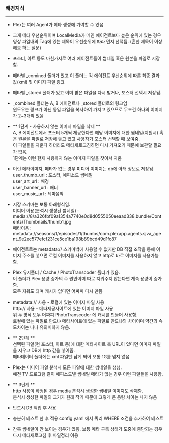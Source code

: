 

### 배경지식
----
  * Plex는 여러 Agent가 메타 생성에 기여할 수 있음

  * 그게 메타 우선순위이며 LocalMedia가 메인 에이전트보다 높은 순위에 있는 경우    
    영상 파일내의 Tag에 있는 제목이 우선순위에 따라 먼저 선택됨. (흔한 제목이 이상해요 하는 질문)

  * 포스터, 아트 등도 마찬가지로 여러 에이전트들이 썸네일 혹은 원본을 파일로 저장함.

  * 메타별 _comined 폴더가 있고 이 폴더는 각 에이전트 우선순위에 따른 최종 결과값(xml) 및 이미지 파일 링크

  * 메타별 _stored 폴더가 있고 이미 받은 파일을 다시 받거나, 포스터 선택시 저장됨.

  * _combined 폴더는 A, B 에이전트나 _stored 폴더로의 링크임   
    윈도우는 링크가 아닌 동일 파일을 복사하여 가지고 있으므로 무조건 하나의 이미지가 2~3개씩 있음
  
  * ** 1단계 - 사용하지 않는 이미지 파일을 삭제 **   
    A, B 에이전트에서 포스터 5개씩 제공한다면 해당 이미지에 대한 썸네일(지원시) 혹은 원본을 파일로 저장해 놓고 있고 
    사용자가 포스터 선택할 때 보여줌.   
    이 파일들을 지운다 하더라도 메타새로고침하면 다시 가져오기 때문에 보관할 필요가 없음.   
    1단계는 이런 현재 사용하지 않는 이미지 파일을 찾아서 지움

  * 이런 메타이미지, 메타가 없는 경우 미디어 이미지는 db에 아래 정보로 저장됨   
    user_thumb_url : 포스터, 에피소드 썸네일   
    user_art_url : 배경   
    user_banner_url : 배너   
    user_music_url : 테마음악   
  
  * 저장 스키마는 보통 아래형식임.   
    미디어 이용(분석시 생성된 썸네일) : media://8/a326fbf09a1354a7740e0d8d0555050eeaad338.bundle/Contents/Thumbnails/thumb1.jpg   
    메타이용 : metadata://seasons/1/episodes/1/thumbs/com.plexapp.agents.sjva_agent_9e2ec577efcf231ce5ce1ba198b89bcd49d1fc87
  
  * 에이전트로는 metadata:// 스키마밖에 사용할 수 없지만 DB 직접 조작을 통해 이미지 주소를 넣으면 로컬 이미지를 사용하지 않고 http로 바로 이미지를 사용가능함.
  
  * Plex 유저폴더 / Cache / PhotoTranscoder 폴더가 있음.   
    이 폴더가 Plex 용량 증가의 주 원인이며 따로 지워주지 않는다면 계속 용량이 증가함.   
    모두 지워도 되며 캐시가 없다면 어짜피 다시 만듬

  * metadata:// 사용 - 로컬에 있는 이미지 파일 사용   
    http:// 사용 - 메타제공사이트에 있는 이미지 파일 사용   
    위 두 방식 모두 어짜피 PhotoTranscoder 에 캐시를 만들어 사용함.   
    로컬에 있는 파일로 만드냐 메타사이트에 있는 파일로 만드냐의 차이이며 약간의 속도차이는 나나 유의미하지 않음.

  * ** 2단계 **   
    선택된 파일(현 포스터, 아트 등)에 대한 메타사이트 측 URL이 있다면 이미지 파일을 지우고 DB에 http 값을 넣어줌.   
    메타데이터 폴더에는 xml 파일만 남게 되어 보통 1G를 넘지 않음

  * Plex는 미디어 파일 분석시 모든 파일에 대한 썸네일을 생성.   
    예전 TV 프로그램 같이 에피소드별 썸네일 메타가 없는 경우 이런 파일들을 사용함.

  * ** 3단계 **   
    http 사용이 확정된 경우 media 분석시 생성한 썸네일 이미지도 삭제함.   
    분석시 생성한 파일의 크기가 원래 작기 때문에 그렇게 큰 용량 차이는 나지 않음

  
  * 반드시 DB 백업 후 사용

  * 충분히 테스트 한 후 적용
    config.yaml 에서 쿼리 WHERE 조건을 추가하여 테스트
  
  * 간혹 썸네일이 안 보이는 경우가 있음. 보통 메타 구축 상태가 도중에 중단되는 경우   
    다시 메타새로고침 후 파일정리 이용
  
  
